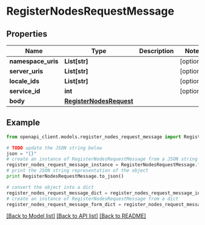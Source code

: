 # RegisterNodesRequestMessage


## Properties
Name | Type | Description | Notes
------------ | ------------- | ------------- | -------------
**namespace_uris** | **List[str]** |  | [optional] 
**server_uris** | **List[str]** |  | [optional] 
**locale_ids** | **List[str]** |  | [optional] 
**service_id** | **int** |  | [optional] 
**body** | [**RegisterNodesRequest**](RegisterNodesRequest.md) |  | 

## Example

```python
from openapi_client.models.register_nodes_request_message import RegisterNodesRequestMessage

# TODO update the JSON string below
json = "{}"
# create an instance of RegisterNodesRequestMessage from a JSON string
register_nodes_request_message_instance = RegisterNodesRequestMessage.from_json(json)
# print the JSON string representation of the object
print RegisterNodesRequestMessage.to_json()

# convert the object into a dict
register_nodes_request_message_dict = register_nodes_request_message_instance.to_dict()
# create an instance of RegisterNodesRequestMessage from a dict
register_nodes_request_message_form_dict = register_nodes_request_message.from_dict(register_nodes_request_message_dict)
```
[[Back to Model list]](../README.md#documentation-for-models) [[Back to API list]](../README.md#documentation-for-api-endpoints) [[Back to README]](../README.md)


